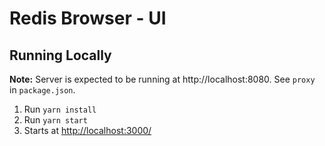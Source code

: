 # Redis Browser - UI

## Running Locally

**Note:** Server is expected to be running at http://localhost:8080. See `proxy` in `package.json`.

1. Run `yarn install`
1. Run `yarn start`
1. Starts at [http://localhost:3000/](http://localhost:3000/)
